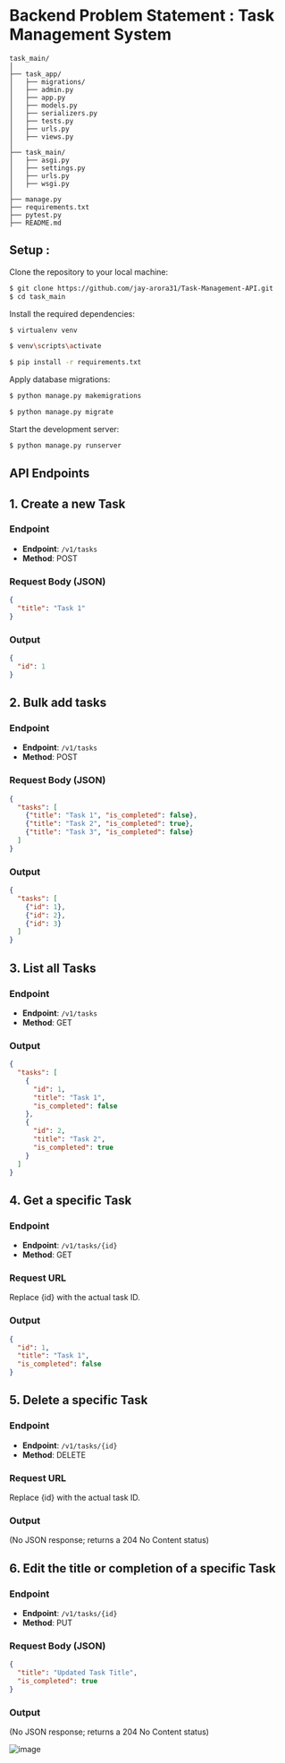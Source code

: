 
# Backend Problem Statement : Task Management System


```plaintext
task_main/
│
├── task_app/
│   ├── migrations/
│   ├── admin.py
│   ├── app.py
│   ├── models.py
│   ├── serializers.py
│   ├── tests.py
│   ├── urls.py
│   ├── views.py
│
├── task_main/
│   ├── asgi.py
│   ├── settings.py
│   ├── urls.py
│   ├── wsgi.py
│
├── manage.py
├── requirements.txt
├── pytest.py
├── README.md

```

<h2>Setup :</h2>

Clone the repository to your local machine:
```sh
$ git clone https://github.com/jay-arora31/Task-Management-API.git
$ cd task_main
```
Install the required dependencies:
```sh
$ virtualenv venv
```
```sh
$ venv\scripts\activate


```
```sh
$ pip install -r requirements.txt


```

Apply database migrations:
```sh
$ python manage.py makemigrations


```
```sh
$ python manage.py migrate


```

Start the development server:
```sh
$ python manage.py runserver


```

## API Endpoints

## 1. Create a new Task

### Endpoint
- **Endpoint**: `/v1/tasks`
- **Method**: POST

### Request Body (JSON)
```json
{
  "title": "Task 1"
}
```
### Output
```json
{
  "id": 1
}
```


## 2. Bulk add tasks

### Endpoint
- **Endpoint**: `/v1/tasks`
- **Method**: POST

### Request Body (JSON)
```json
{
  "tasks": [
    {"title": "Task 1", "is_completed": false},
    {"title": "Task 2", "is_completed": true},
    {"title": "Task 3", "is_completed": false}
  ]
}
```
### Output
```json
{
  "tasks": [
    {"id": 1},
    {"id": 2},
    {"id": 3}
  ]
}

```

## 3. List all Tasks

### Endpoint
- **Endpoint**: `/v1/tasks`
- **Method**: GET


### Output
```json
{
  "tasks": [
    {
      "id": 1,
      "title": "Task 1",
      "is_completed": false
    },
    {
      "id": 2,
      "title": "Task 2",
      "is_completed": true
    }
  ]
}


```


## 4. Get a specific Task

### Endpoint
- **Endpoint**: `/v1/tasks/{id}`
- **Method**: GET

### Request URL
Replace {id} with the actual task ID.

### Output
```json
{
  "id": 1,
  "title": "Task 1",
  "is_completed": false
}
```

## 5. Delete a specific Task

### Endpoint
- **Endpoint**: `/v1/tasks/{id}`
- **Method**: DELETE

### Request URL
Replace {id} with the actual task ID.

### Output
(No JSON response; returns a 204 No Content status)

## 6. Edit the title or completion of a specific Task

### Endpoint
- **Endpoint**: `/v1/tasks/{id}`
- **Method**: PUT

### Request Body (JSON)
```json
{
  "title": "Updated Task Title",
  "is_completed": true
}
```
### Output
(No JSON response; returns a 204 No Content status)



![image](https://github.com/jay-arora31/CareerJunction/assets/68243425/1f9a4ea5-4e35-44f9-87dc-da9303f2da53)



